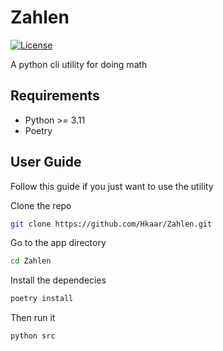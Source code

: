 # Zahlen

[![License](https://img.shields.io/badge/License-Apache_2.0-blue.svg)](https://opensource.org/licenses/Apache-2.0)

A python cli utility for doing math

## Requirements

- Python >= 3.11
- Poetry

## User Guide

Follow this guide if you just want to use the utility

Clone the repo

```bash
git clone https://github.com/Hkaar/Zahlen.git
```

Go to the app directory

```bash
cd Zahlen
```

Install the dependecies

```bash
poetry install
```

Then run it

```bash
python src
```
